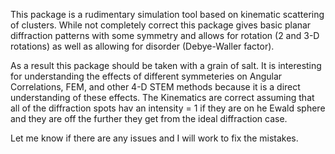 This package is a rudimentary simulation tool based on kinematic scattering of clusters.  While not completely correct this package
gives basic planar diffraction patterns with some symmetry and allows for rotation (2 and 3-D rotations) as well as allowing for
disorder (Debye-Waller factor). 

As a result this package should be taken with a grain of salt.  It is interesting for understanding the effects of different symmeteries
on Angular Correlations, FEM, and other 4-D STEM methods because it is a direct understanding of these effects.  The Kinematics are correct
assuming that all of the diffraction spots hav an intensity = 1 if they are on he Ewald sphere and they are off the further they get from
the ideal diffraction case.

Let me know if there are any issues and I will work to fix the mistakes. 

